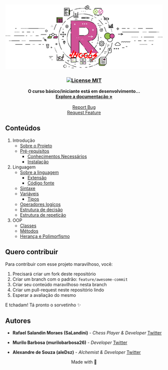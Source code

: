 ﻿<p align="center">
  <a href="https://github.com/aleDsz/elixir4noobs">
    <img src="./assets/r.jpg?version=1.0.0" alt="Logo">
  </a>
</p>

<h3 align="center">
  <a href="https://opensource.org/licenses/MIT">
    <img src="https://img.shields.io/badge/License-MIT-blue.svg" alt="License MIT">
  </a>
</h3>

<p align="center">
  <strong>O curso básico/iniciante está em desenvolvimento...</strong>
  <br />
  <a href="#conteúdos"><strong>Explore a documentação »</strong></a>
  <br />
  <br />
  <a href="https://github.com/SaLandini/r4noobs/issues">Report Bug</a>
  <br />
  <a href="https://github.com/SaLandini/r4noobs/pulls">Request Feature</a>
</p>

## Conteúdos

1. Introdução
    - [Sobre o Projeto](./contents/1%20-%20Introducao/1-Sobre%20o%20projeto.md)
    - [Pré-requisitos](./contents/1%20-%20Introducao/2-Pre-requisitos.md)
      * [Conhecimentos Necessários](./contents/1%20-%20Introducao/2-Pre-requisitos.md#conhecimentos-necessários)
      * [Instalação](./contents/1%20-%20Introducao/2-Pre-requisitos.md#instalação)
2. Linguagem
    - [Sobre a linguagem](./contents/2%20-%20Linguagem/1-Sobre%20a%20linguagem.md)
      * [Extensão](./contents/2%20-%20Linguagem/1-Sobre%20a%20linguagem.md#extensão)
      * [Código fonte](./contents/2%20-%20Linguagem/1-Sobre%20a%20linguagem.md#código-fonte)
    - [Sintaxe](./contents/2%20-%20Linguagem/2-Sintaxe.md)
    - [Variáveis](./contents/2%20-%20Linguagem/3-Variaveis.md)
      * [Tipos](./contents/2%20-%20Linguagem/3-Variaveis.md#tipos)
    - [Operadores logícos](./contents/2%20-%20Linguagem/4-Operadores%20logícos.md)
    - [Estrutura de decisão](./contents/2%20-%20Linguagem/5-Estruturas%20de%20decisão.md)
    - [Estrutura de repetição](./contents/2%20-%20Linguagem/6-Estruturas%20de%20repetição.md)
3. OOP 
    - [Classes]()
    - [Métodos]()
    - [Herança e Polimorfismo]()

## Quero contribuir

Para contribuir com esse projeto maravilhoso, você:

1. Precisará criar um fork deste repositório
2. Criar um branch com o padrão: `feature/awesome-commit`
3. Criar seu conteúdo maravilhoso nesta branch
4. Criar um pull-request neste repositório lindo
5. Esperar a avaliação do mesmo

E tchadam! Tá pronto o sorvetinho ✨

## Autores

- **Rafael Salandin Moraes (SaLandini)** - _Chess Player & Developer_ [Twitter](https://twitter.com/RafaSalandinM)

- **Murilo Barbosa (murilobarbosa26)** - _Developer_ [Twitter](https://twitter.com/MuriloBarbosa26)

- **Alexandre de Souza (aleDsz)** - _Alchemist & Developer_ [Twitter](https://twitter.com/aleDsz)

<p align="center">
  Made with 💜
</p>